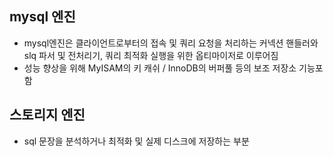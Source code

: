 



## mysql 엔진 

- mysql엔진은 클라이언트로부터의 접속 및 쿼리 요청을 처리하는 커넥션 핸들러와 slq 파서 및 전처리기, 쿼리 최적화 실행을 위한 옵티마이저로 이루어짐
- 성능 향상을 위해 MyISAM의 키 캐쉬 / InnoDB의 버퍼풀 등의 보조 저장소 기능포함


## 스토리지 엔진

- sql 문장을 분석하거나 최적화 및 실제 디스크에 저장하는 부분


